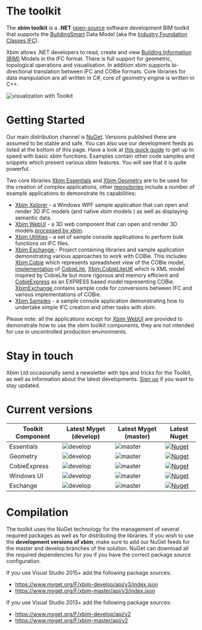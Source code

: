 ﻿<!-- {
  "UseContainer" : true,
  "Order" : -1,
  "MenuGroup" : null,
  "MenuGroupOrder" : 0,
  "ShowBanner" : true,
  "BannerContent" : "<h1>xbim toolkit <br /> <small>making building information flow </small></h1>",
  "Title": "xbim toolkit",
  "Template" : "Layout"
} -->

# The toolkit

The **xbim toolkit** is a **.NET** [open-source](/license/license.html) software development BIM toolkit that 
supports the [BuildingSmart](http://www.buildingsmart-tech.org/) Data Model (aka the [Industry Foundation Classes IFC](https://technical.buildingsmart.org/standards/ifc/)).

Xbim allows .NET developers to read, create and view [Building Information (BIM)](http://en.wikipedia.org/wiki/Building_information_modeling) Models in the IFC format. 
There is full support for geometric, topological operations and visualisation. In addition xbim supports 
bi-directional translation between IFC and COBie formats. Core libraries for data manipulation are all written in C#, core of geometry engine is written in C++.

![visualization with Toolkit](img/visualization_pipeline.png)

# Getting Started

Our main distribution channel is [NuGet](https://www.nuget.org/packages?q=xbim). Versions published there are assumed to be stable and safe. 
You can also use our development feeds as listed at the bottom of this page. Have a look at [this quick guide](/quick-start.html) to get up to speed
with basic xbim functions. Examples contain other code samples and snippets which present various xbim features. You will see that it is quite powerful.
 
Two core libraries [Xbim Essentials](https://github.com/xBimTeam/XbimEssentials) and [Xbim Geometry](https://github.com/xBimTeam/XbimGeometry) are to be used 
for the creation of complex applications, other [repositories](https://github.com/xBimTeam) include a number of example applications to 
demonstrate its capabilities:

* [Xbim Xplorer](https://github.com/xBimTeam/XbimWindowsUI) - a Windows WPF sample application that can open and render 3D IFC models (and native xbim models ) as well as displaying semantic data.
* [Xbim WebUI](https://github.com/xBimTeam/XbimWebUI) - a 3D web component that can open and render 3D models [processed by xbim](/examples/creating-wexbim-file.html). 
* [Xbim Utilities](https://github.com/xBimTeam/XbimUtilities) - a set of sample console applications to perform bulk functions on IFC files.
* [Xbim Exchange ](https://github.com/xBimTeam/XbimExchange) - Project containing libraries and sample application demonstrating various approaches to work with COBie. This includes [Xbim.Cobie](https://github.com/xBimTeam/XbimExchange/tree/master/Xbim.COBie) which represents spreadsheet view of the COBie model, [implementation](https://github.com/xBimTeam/XbimExchange/tree/master/Xbim.COBieLite) of [CobieLite](https://www.nibs.org/?page=bsa_cobielite),  [Xbim.CobieLiteUK](https://github.com/xBimTeam/XbimExchange/tree/master/Xbim.COBieLiteUK) which is XML model inspired by CobieLite but more rigorous and memory efficient and [CobieExpress](https://github.com/xBimTeam/XbimEssentials/tree/master/Xbim.CobieExpress) as an EXPRESS based model representing COBie. [XbimExchange ](https://github.com/xBimTeam/XbimExchange) contains sample code for conversions between IFC and various implementations of COBie.
* [Xbim Samples](https://github.com/xBimTeam/XbimSamples) - a sample console application demonstrating how to undertake simple IFC creation and other tasks with xbim.

Please note: all the applications except for [Xbim WebUI](https://github.com/xBimTeam/XbimWebUI) are provided to demonstrate how to use the xbim toolkit components, they are not intended for use in uncontrolled production environments.

# Stay in touch

Xbim Ltd occasionally send a newsletter with tips and tricks for the Toolkit, as well as information about the latest developments. 
[Sign up](https://share.hsforms.com/1IQizWxh-SGCOQ0CQnikEJw3myli) if you want to stay updated. 

# Current versions

|Toolkit Component| Latest Myget (develop) | Latest Myget (master) | Latest Nuget |
|----| ---- | ----| ---- |
|Essentials| ![develop](https://img.shields.io/myget/xbim-develop/vpre/Xbim.Essentials.svg) | ![master](https://img.shields.io/myget/xbim-master/v/Xbim.Essentials.svg) | [![Nuget](https://img.shields.io/nuget/v/Xbim.Essentials.svg)](https://www.nuget.org/packages/Xbim.Essentials/)
|Geometry| ![develop](https://img.shields.io/myget/xbim-develop/vpre/Xbim.Geometry.svg) | ![master](https://img.shields.io/myget/xbim-master/v/Xbim.Geometry.svg) | [![Nuget](https://img.shields.io/nuget/v/Xbim.Geometry.svg)](https://www.nuget.org/packages/Xbim.Geometry/)
|CobieExpress| ![develop](https://img.shields.io/myget/xbim-develop/vpre/Xbim.CobieExpress.svg) | ![master](https://img.shields.io/myget/xbim-master/v/Xbim.IO.CobieExpress.svg) | [![Nuget](https://img.shields.io/nuget/v/Xbim.IO.CobieExpress.svg)](https://www.nuget.org/packages/Xbim.CobieExpress/)
|Windows UI| ![develop](https://img.shields.io/myget/xbim-develop/vpre/Xbim.WindowsUI.svg) | ![master](https://img.shields.io/myget/xbim-master/v/Xbim.WindowsUI.svg) | [![Nuget](https://img.shields.io/nuget/v/Xbim.WindowsUI.svg)](https://www.nuget.org/packages/Xbim.WindowsUI/)
|Exchange| ![develop](https://img.shields.io/myget/xbim-develop/vpre/Xbim.Exchange.svg) | ![master](https://img.shields.io/myget/xbim-master/v/Xbim.Exchange.svg) | [![Nuget](https://img.shields.io/nuget/v/Xbim.Exchange.svg)](https://www.nuget.org/packages/Xbim.Exchange/)

# <a name="compilation"></a>Compilation

The toolkit uses the NuGet technology for the management of several required packages as well as for distributing the libraries.
If you wish to use the **development versions of xbim**, make sure to add our NuGet feeds for the master and develop branches of the solution.
NuGet can download all the required dependencies for you if you have the correct package source configuration.

If you use Visual Studio 2015+ add the following package sources:

  - https://www.myget.org/F/xbim-develop/api/v3/index.json
  - https://www.myget.org/F/xbim-master/api/v3/index.json

If you use Visual Studio 2013+ add the following package sources:

  - https://www.myget.org/F/xbim-develop/api/v2
  - https://www.myget.org/F/xbim-master/api/v2
  
<canvas id="x-view" style="width:100%;"></canvas>
<script type="text/javascript" src="/js/xbim-viewer.js"></script>
<script type="text/javascript" src="/js/sample-house.js"></script>